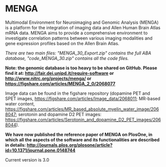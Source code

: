 # MENGA
Multimodal Environment for Neuroimaging and Genomic Analysis (MENGA) is a platform for the integration of imaging data and Allen Human Brain Atlas mRNA data. MENGA aims to provide a comprehensive environment to investigate correlation patterns between various imaging modalities and gene expression profiles based on the Allen Brain Atlas.

<i>There are two main files: "MENGA_30_Export.zip" contains the full ABA database, "code_MENGA_30.zip" contains all the code files.</i>

<b>Note: the genomic database is too heavy to be shared on GitHub. Please find it at: http://fair.dei.unipd.it/require-software or http://www.nitrc.org/projects/menga/ or https://figshare.com/articles/MENGA_2_0/2068077</b>

Image data can be found in the figshare repository (dopamine PET and SPET images, https://figshare.com/articles/Image_data/2068011; MR-based water content, https://figshare.com/articles/MR_based_absolute_myelin_water_image/2068047; serotonin and dopamine D2 PET images: https://figshare.com/articles/Serotonin_and_dopamine_D2_PET_images/2068044).

<b>We have now published the reference paper of MENGA on PlosOne, in which all the aspects of the software and its functionalities are described in details: http://journals.plos.org/plosone/article?id=10.1371/journal.pone.0148744</b>

Current version is 3.0
